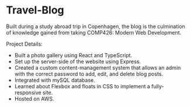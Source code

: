 # Travel-Blog
Built during a study abroad trip in Copenhagen, the blog is the culmination of knowledge gained from taking COMP426: Modern Web Development.

Project Details: 
- Built a photo gallery using React and TypeScript. 
- Set up the server-side of the website using Express. 
- Created a custom content-management system that allows an admin with the correct password to add, edit, and delete blog posts. 
- Integrated with mySQL database. 
- Learned about Flexbox and floats in CSS to implement a fully-responsive site. 
- Hosted on AWS. 
